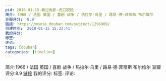 ```yaml
---
pid: 2018-01-15-看过电影-虎口脱险
简介: 1966 / 法国 英国 / 喜剧 战争 / 热拉尔·乌里 / 路易·德·菲奈斯 布尔维尔
豆瓣评分: '8.9'
链接: https://movie.douban.com/subject/1296909/
创建时间: '2018-01-15 15:33:41'
我的评分:
标签:
评论:
tags: [douban]
categories: [timeline]
---
```

简介:1966 / 法国 英国 / 喜剧 战争 / 热拉尔·乌里 / 路易·德·菲奈斯 布尔维尔
豆瓣评分:8.9
[链接](https://movie.douban.com/subject/1296909/)
我的评分:
标签:
评论:
